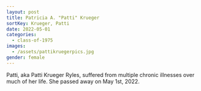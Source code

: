 ```yaml
---
layout: post
title: Patricia A. "Patti" Krueger
sortKey: Krueger, Patti
date: 2022-05-01
categories:
  - class-of-1975
images:
  - /assets/pattikruegerpics.jpg
gender: female
---
```

Patti, aka Patti Krueger Ryles, suffered from multiple chronic illnesses over much of her life. She passed away on May 1st, 2022.